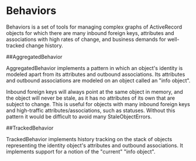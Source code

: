 # Behaviors

Behaviors is a set of tools for managing complex graphs of ActiveRecord objects
for which there are many inbound foreign keys, attributes and associations with
high rates of change, and business demands for well-tracked change history.

##AggregatedBehavior

AggregatedBehavior implements a pattern in which an object's identity is
modeled apart from its attributes and outbound associations. Its attributes and
outbound associations are modeled on an object called an "info object".

Inbound foreign keys will always point at the same object in memory, and the
object will never be stale, as it has no attributes of its own that are subject
to change. This is useful for objects with many inbound foreign keys and
high-traffic attributes/associations, such as statuses. Without this pattern it
would be difficult to avoid many StaleObjectErrors.

##TrackedBehavior

TrackedBehavior implements history tracking on the stack of objects
representing the identity object's attributes and outbound associations.
It implements support for a notion of the "current" "info object".
